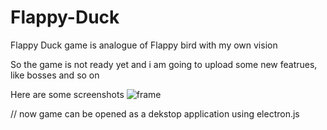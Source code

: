 # Flappy-Duck
Flappy Duck game is analogue of Flappy bird with my own vision

So the game is not ready yet and i am going to upload some new featrues, like bosses and so on

Here are some screenshots
![frame](https://github.com/monogram124/Flappy-Duck/assets/120413889/45d4ae82-1cf7-486a-a83e-237e0e6bf50c)

// now game can be opened as a dekstop application using electron.js
